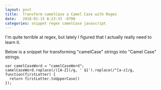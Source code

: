 ```yaml
---
layout: post
title:  Transform camelCase a Camel Case with Regex
date:   2018-01-15 8:23:33 -0700
categories: snippet regex camelCase javascript
---
```


I'm quite terrible at regex, but lately I figured that I actually really need to learn it. 

Below is a snippet for transforming "camelCase" strings into "Camel Case" strings.

```
var camelCaseWord = "camelCaseWord";
camelCaseWord.replace(/([A-Z])/g, ' $1').replace(/^[a-z]/g, function(firstLetter) {
  return firstLetter.toUpperCase()
});
```

